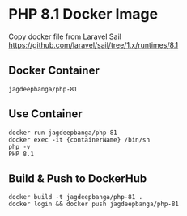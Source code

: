 # PHP 8.1 Docker Image

Copy docker file from Laravel Sail
https://github.com/laravel/sail/tree/1.x/runtimes/8.1

## Docker Container
```
jagdeepbanga/php-81
```

## Use Container
```
docker run jagdeepbanga/php-81
docker exec -it {containerName} /bin/sh
php -v
PHP 8.1
```

## Build & Push to DockerHub
```
docker build -t jagdeepbanga/php-81 .
docker login && docker push jagdeepbanga/php-81
```
